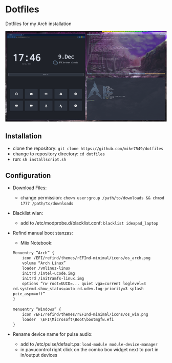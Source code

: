 # Dotfiles
Dotfiles for my Arch installation
<p align="center">
	<img src="screen.png" alt="Screeny"/>
</p>

## Installation
- clone the repository: `git clone https://github.com/mike7549/dotfiles`
- change to repository directory: `cd dotfiles`
- run: `sh installscript.sh`

## Configuration
- Download Files:
	- change permission: `chown user:group /path/to/downloads && chmod 1777 /path/to/downloads`
- Blacklist wlan:
	- add to /etc/modprobe.d/blacklist.conf: `blacklist ideapad_laptop`
- Refind manual boot stanzas:
	- Miix Notebook: 
	
	```
	Menuentry “Arch” {
		icon /EFI/refind/themes/rEFInd-minimal/icons/os_arch.png
		volume “Arch Linux”
		loader /vmlinuz-linux
		initrd /intel-ucode.img
		initrd /initramfs-linux.img
		options “rw root=UUID=... quiet vga=current loglevel=3 rd.systemd.show_status=auto rd.udev.log-priority=3 splash pcie_aspm=off”
	}

	menuentry “Windows” {
		icon /EFI/refind/themes/rEFInd-minimal/icons/os_win.png
		loader	\EFI\Microsoft\Boot\bootmgfw.efi
	}
	```
- Rename device name for pulse audio:
	- add to /etc/pulse/default.pa: `load-module module-device-manager`
	- in pavucontrol right click on the combo box widget next to port in in/output devices

